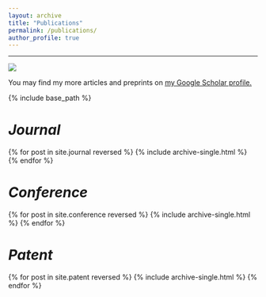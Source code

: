 ```yaml
---
layout: archive
title: "Publications"
permalink: /publications/
author_profile: true
---
```


<hr color="000000"/>

<a href='https://scholar.google.co.uk/citations?user=2bNsYR0AAAAJ&hl=en'><img src="https://img.shields.io/endpoint?logo=Google%20Scholar&url=https%3A%2F%2Fcdn.jsdelivr.net%2Fgh%2Fjianqingzheng%2Fjianqingzheng.github.io@google-scholar-stats%2Fgs_data_shieldsio.json&labelColor=f6f6f6&color=9cf&style=flat&label=citations"></a>

You may find my more articles and preprints on <u><a href="https://scholar.google.co.uk/citations?user=2bNsYR0AAAAJ&hl=en">my Google Scholar profile</a>.</u>


{% include base_path %}
<br>
# <i>Journal</i>
{% for post in site.journal reversed %}
  {% include archive-single.html %}
{% endfor %}
<br>

# <i>Conference</i>
{% for post in site.conference reversed %}
  {% include archive-single.html %}
{% endfor %}
<br>

# <i>Patent</i>
{% for post in site.patent reversed %}
  {% include archive-single.html %}
{% endfor %}
